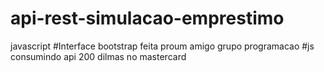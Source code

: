 # api-rest-simulacao-emprestimo
javascript
#Interface bootstrap feita proum amigo  grupo programacao
#js  consumindo  api 200 dilmas no mastercard
